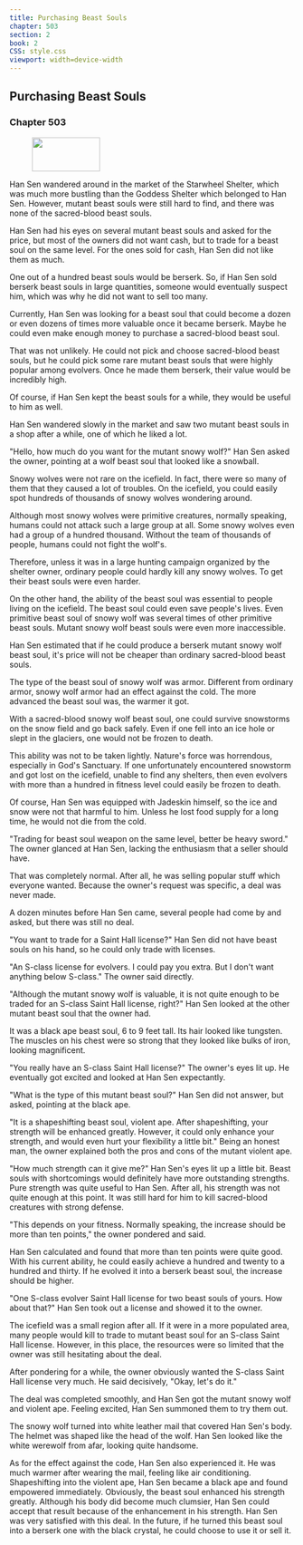 ```yaml
---
title: Purchasing Beast Souls
chapter: 503
section: 2
book: 2
CSS: style.css
viewport: width=device-width
---
```


## Purchasing Beast Souls

### Chapter 503

<figure>
	<img src="../Images/gem.gif" alt="" id="gem" width="120" height="60" />
</figure>

Han Sen wandered around in the market of the Starwheel Shelter, which was much more bustling than the Goddess Shelter which belonged to Han Sen. However, mutant beast souls were still hard to find, and there was none of the sacred-blood beast souls.

Han Sen had his eyes on several mutant beast souls and asked for the price, but most of the owners did not want cash, but to trade for a beast soul on the same level. For the ones sold for cash, Han Sen did not like them as much.

One out of a hundred beast souls would be berserk. So, if Han Sen sold berserk beast souls in large quantities, someone would eventually suspect him, which was why he did not want to sell too many.

Currently, Han Sen was looking for a beast soul that could become a dozen or even dozens of times more valuable once it became berserk. Maybe he could even make enough money to purchase a sacred-blood beast soul.

That was not unlikely. He could not pick and choose sacred-blood beast souls, but he could pick some rare mutant beast souls that were highly popular among evolvers. Once he made them berserk, their value would be incredibly high.

Of course, if Han Sen kept the beast souls for a while, they would be useful to him as well.

Han Sen wandered slowly in the market and saw two mutant beast souls in a shop after a while, one of which he liked a lot.

"Hello, how much do you want for the mutant snowy wolf?" Han Sen asked the owner, pointing at a wolf beast soul that looked like a snowball.

Snowy wolves were not rare on the icefield. In fact, there were so many of them that they caused a lot of troubles. On the icefield, you could easily spot hundreds of thousands of snowy wolves wondering around.

Although most snowy wolves were primitive creatures, normally speaking, humans could not attack such a large group at all. Some snowy wolves even had a group of a hundred thousand. Without the team of thousands of people, humans could not fight the wolf's.

Therefore, unless it was in a large hunting campaign organized by the shelter owner, ordinary people could hardly kill any snowy wolves. To get their beast souls were even harder.

On the other hand, the ability of the beast soul was essential to people living on the icefield. The beast soul could even save people's lives. Even primitive beast soul of snowy wolf was several times of other primitive beast souls. Mutant snowy wolf beast souls were even more inaccessible.

Han Sen estimated that if he could produce a berserk mutant snowy wolf beast soul, it's price will not be cheaper than ordinary sacred-blood beast souls.

The type of the beast soul of snowy wolf was armor. Different from ordinary armor, snowy wolf armor had an effect against the cold. The more advanced the beast soul was, the warmer it got.

With a sacred-blood snowy wolf beast soul, one could survive snowstorms on the snow field and go back safely. Even if one fell into an ice hole or slept in the glaciers, one would not be frozen to death.

This ability was not to be taken lightly. Nature's force was horrendous, especially in God's Sanctuary. If one unfortunately encountered snowstorm and got lost on the icefield, unable to find any shelters, then even evolvers with more than a hundred in fitness level could easily be frozen to death.

Of course, Han Sen was equipped with Jadeskin himself, so the ice and snow were not that harmful to him. Unless he lost food supply for a long time, he would not die from the cold.

"Trading for beast soul weapon on the same level, better be heavy sword." The owner glanced at Han Sen, lacking the enthusiasm that a seller should have.

That was completely normal. After all, he was selling popular stuff which everyone wanted. Because the owner's request was specific, a deal was never made.

A dozen minutes before Han Sen came, several people had come by and asked, but there was still no deal.

"You want to trade for a Saint Hall license?" Han Sen did not have beast souls on his hand, so he could only trade with licenses.

"An S-class license for evolvers. I could pay you extra. But I don't want anything below S-class." The owner said directly.

"Although the mutant snowy wolf is valuable, it is not quite enough to be traded for an S-class Saint Hall license, right?" Han Sen looked at the other mutant beast soul that the owner had.

It was a black ape beast soul, 6 to 9 feet tall. Its hair looked like tungsten. The muscles on his chest were so strong that they looked like bulks of iron, looking magnificent.

"You really have an S-class Saint Hall license?" The owner's eyes lit up. He eventually got excited and looked at Han Sen expectantly.

"What is the type of this mutant beast soul?" Han Sen did not answer, but asked, pointing at the black ape.

"It is a shapeshifting beast soul, violent ape. After shapeshifting, your strength will be enhanced greatly. However, it could only enhance your strength, and would even hurt your flexibility a little bit." Being an honest man, the owner explained both the pros and cons of the mutant violent ape.

"How much strength can it give me?" Han Sen's eyes lit up a little bit. Beast souls with shortcomings would definitely have more outstanding strengths. Pure strength was quite useful to Han Sen. After all, his strength was not quite enough at this point. It was still hard for him to kill sacred-blood creatures with strong defense.

"This depends on your fitness. Normally speaking, the increase should be more than ten points," the owner pondered and said.

Han Sen calculated and found that more than ten points were quite good. With his current ability, he could easily achieve a hundred and twenty to a hundred and thirty. If he evolved it into a berserk beast soul, the increase should be higher.

"One S-class evolver Saint Hall license for two beast souls of yours. How about that?" Han Sen took out a license and showed it to the owner.

The icefield was a small region after all. If it were in a more populated area, many people would kill to trade to mutant beast soul for an S-class Saint Hall license. However, in this place, the resources were so limited that the owner was still hesitating about the deal.

After pondering for a while, the owner obviously wanted the S-class Saint Hall license very much. He said decisively, "Okay, let's do it."

The deal was completed smoothly, and Han Sen got the mutant snowy wolf and violent ape. Feeling excited, Han Sen summoned them to try them out.

The snowy wolf turned into white leather mail that covered Han Sen's body. The helmet was shaped like the head of the wolf. Han Sen looked like the white werewolf from afar, looking quite handsome.

As for the effect against the code, Han Sen also experienced it. He was much warmer after wearing the mail, feeling like air conditioning. Shapeshifting into the violent ape, Han Sen became a black ape and found empowered immediately. Obviously, the beast soul enhanced his strength greatly. Although his body did become much clumsier, Han Sen could accept that result because of the enhancement in his strength. Han Sen was very satisfied with this deal. In the future, if he turned this beast soul into a berserk one with the black crystal, he could choose to use it or sell it.